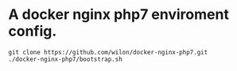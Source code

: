 # A docker nginx php7 enviroment config.

```shell
git clone https://github.com/wilon/docker-nginx-php7.git
./docker-nginx-php7/bootstrap.sh
```
